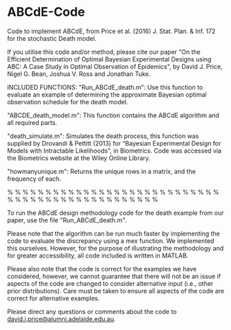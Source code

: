# ABCdE-Code
Code to implement ABCdE, from Price et al. (2016) J. Stat. Plan. &amp; Inf. 172 for the stochastic Death model.


If you utilise this code and/or method, please cite our paper "On the Efficient Determination of Optimal 
Bayesian Experimental Designs using ABC: A Case Study in Optimal Observation of Epidemics", 
by David J. Price, Nigel G. Bean, Joshua V. Ross and Jonathan Tuke.



INCLUDED FUNCTIONS:
"Run_ABCdE_death.m": Use this function to evaluate an example of determining the approximate Bayesian optimal 
observation schedule for the death model.

"ABCDE_death_model.m": This function contains the ABCdE algorithm and all required parts.

"death_simulate.m": Simulates the death process, this function was supplied by Drovandi & Pettitt (2013) for 
"Bayesian Experimental Design for Models with Intractable Likelihoods", in Biometrics. Code was accessed via 
the Biometrics website at the Wiley Online Library.

"howmanyunique.m": Returns the unique rows in a matrix, and the frequency of each.

% % % % % % % % % % % % % % % % % % % % % % % % % % % % % % % % % % % % % % % % % % % % % % % % 


To run the ABCdE design methodology code for the death example from our paper, use the file 
"Run_ABCdE_death.m".  

Please note that the algorithm can be run much faster by implementing the code to evaluate the 
discrepancy using a mex function. We implemented this ourselves. However, for the purpose of illustrating the 
methodology and for greater accessibility, all code included is written in MATLAB.

Please also note that the code is correct for the examples we have considered, however, we cannot 
guarantee that there will not be an issue if aspects of the code are changed to consider alternative
input (i.e., other prior distributions). Care must be taken to ensure all aspects of the code are correct for 
alternative examples.


Please direct any questions or comments about the code to david.j.price@alumni.adelaide.edu.au.
